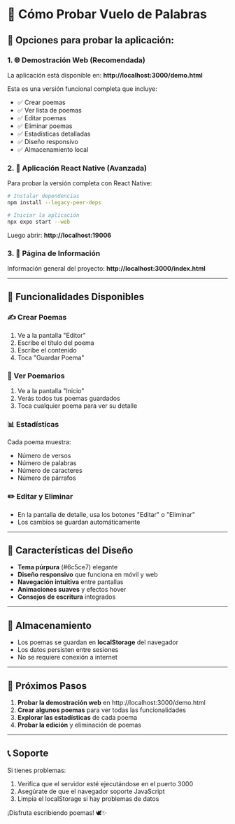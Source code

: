 # 🚀 Cómo Probar Vuelo de Palabras

## 📱 Opciones para probar la aplicación:

### 1. 🌐 Demostración Web (Recomendada)
La aplicación está disponible en: **http://localhost:3000/demo.html**

Esta es una versión funcional completa que incluye:
- ✅ Crear poemas
- ✅ Ver lista de poemas
- ✅ Editar poemas
- ✅ Eliminar poemas
- ✅ Estadísticas detalladas
- ✅ Diseño responsivo
- ✅ Almacenamiento local

### 2. 📱 Aplicación React Native (Avanzada)
Para probar la versión completa con React Native:

```bash
# Instalar dependencias
npm install --legacy-peer-deps

# Iniciar la aplicación
npx expo start --web
```

Luego abrir: **http://localhost:19006**

### 3. 📄 Página de Información
Información general del proyecto: **http://localhost:3000/index.html**

---

## 🎯 Funcionalidades Disponibles

### ✍️ Crear Poemas
1. Ve a la pantalla "Editor"
2. Escribe el título del poema
3. Escribe el contenido
4. Toca "Guardar Poema"

### 📖 Ver Poemarios
1. Ve a la pantalla "Inicio"
2. Verás todos tus poemas guardados
3. Toca cualquier poema para ver su detalle

### 📊 Estadísticas
Cada poema muestra:
- Número de versos
- Número de palabras
- Número de caracteres
- Número de párrafos

### ✏️ Editar y Eliminar
- En la pantalla de detalle, usa los botones "Editar" o "Eliminar"
- Los cambios se guardan automáticamente

---

## 🎨 Características del Diseño

- **Tema púrpura** (#6c5ce7) elegante
- **Diseño responsivo** que funciona en móvil y web
- **Navegación intuitiva** entre pantallas
- **Animaciones suaves** y efectos hover
- **Consejos de escritura** integrados

---

## 💾 Almacenamiento

- Los poemas se guardan en **localStorage** del navegador
- Los datos persisten entre sesiones
- No se requiere conexión a internet

---

## 🚀 Próximos Pasos

1. **Probar la demostración web** en http://localhost:3000/demo.html
2. **Crear algunos poemas** para ver todas las funcionalidades
3. **Explorar las estadísticas** de cada poema
4. **Probar la edición** y eliminación de poemas

---

## 📞 Soporte

Si tienes problemas:
1. Verifica que el servidor esté ejecutándose en el puerto 3000
2. Asegúrate de que el navegador soporte JavaScript
3. Limpia el localStorage si hay problemas de datos

¡Disfruta escribiendo poemas! 🕊️✨